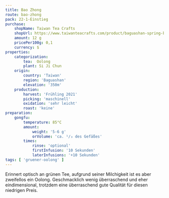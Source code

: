 ```yaml
---
title: Bao Zhong
route: bao-zhong
pack: 22-1-Einstieg
purchase:
    shopName: Taiwan Tea Crafts
    shopUrl: https://www.taiwanteacrafts.com/product/baguashan-spring-bao-zhong-tea/
    amount: 12 g
    pricePer100g: 0,1
    currency: $
properties:
    categorization:
        tea:  Oolong
        plant: Si Ji Chun
    origin: 
        country: 'Taiwan'
        region: 'Baguashan'
        elevation: '350m'
    production:
        harvest: 'Frühling 2021'
        picking: 'maschinell'
        oxidation: 'sehr leicht'
        roast: 'keine'
preparation:
    gongfu:
        temperature: 85°C
        amount:
            weight: '5-6 g'
            orVolume: 'ca. ¹/₃ des Gefäßes'
        times:
            rinse: 'optional'
            firstInfusion: '10 Sekunden'
            laterInfusions: '+10 Sekunden'
tags: [ 'gruener-oolong' ]
---
```

Erinnert optisch an grünen Tee, aufgrund seiner Milchigkeit ist es aber zweifellos ein Oolong. Geschmacklich wenig überraschend und eher eindimensional, trotzdem eine überraschend gute Qualität für diesen niedrigen Preis.
